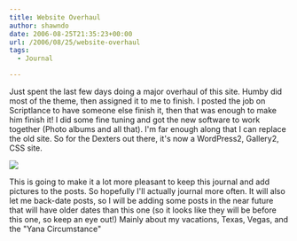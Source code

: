 ```yaml
---
title: Website Overhaul
author: shawndo
date: 2006-08-25T21:35:23+00:00
url: /2006/08/25/website-overhaul
tags:
  - Journal

---
```

Just spent the last few days doing a major overhaul of this site. Humby did most of the theme, then assigned it to me to finish. I posted the job on Scriptlance to have someone else finish it, then that was enough to make him finish it! I did some fine tuning and got the new software to work together (Photo albums and all that). I'm far enough along that I can replace the old site. So for the Dexters out there, it's now a WordPress2, Gallery2, CSS site.  

![](/images/2006/08/baby-gnu.png)

This is going to make it a lot more pleasant to keep this journal and add pictures to the posts. So hopefully I'll actually journal more often. It will also let me back-date posts, so I will be adding some posts in the near future that will have older dates than this one (so it looks like they will be before this one, so keep an eye out!) Mainly about my vacations, Texas, Vegas, and the "Yana Circumstance"